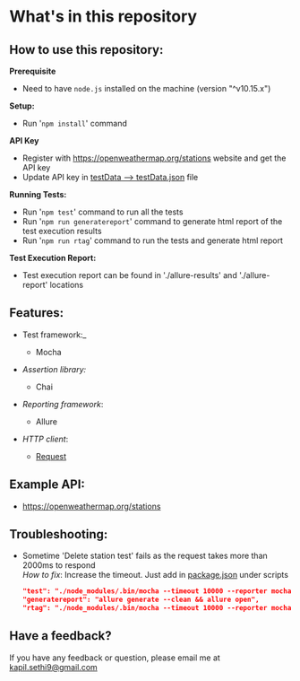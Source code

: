 # **What's in this repository**

**How to use this repository:**
----

**Prerequisite**

- Need to have ````node.js```` installed on the machine (version "^v10.15.x")

**Setup:**

- Run '````npm install````' command

**API Key**
 - Register with https://openweathermap.org/stations website and get the API key
 - Update API key in [testData --> testData.json](https://github.com/kapilsethi/poc-api-testing-with-node-js/blob/master/testData/testData.json) file

**Running Tests:**

- Run '````npm test````' command to run all the tests
- Run '````npm run generatereport````' command to generate html report of the test execution results
- Run '````npm run rtag````' command to run the tests and generate html report

**Test Execution Report:**

- Test execution report can be found in './allure-results' and './allure-report' locations

**Features:**
----

- Test framework:_
    - Mocha

- _Assertion library:_
    - Chai

- _Reporting framework_:
    - Allure

- _HTTP client_:
    - [Request](https://github.com/request/request)

**Example API:**
----

- https://openweathermap.org/stations

**Troubleshooting:**
----

- Sometime 'Delete station test' fails as the request takes more than 2000ms to respond <br />
    _How to fix_: Increase the timeout. Just add in [package.json](https://github.com/kapilsethi/poc-api-testing-with-node-js/blob/master/package.json) under scripts
    ```json
    "test": "./node_modules/.bin/mocha --timeout 10000 --reporter mocha-allure-reporter",
    "generatereport": "allure generate --clean && allure open",
    "rtag": "./node_modules/.bin/mocha --timeout 10000 --reporter mocha-allure-reporter && allure generate --clean && allure open"
    ```

**Have a feedback?**
---

If you have any feedback or question, please email me at kapil.sethi9@gmail.com
